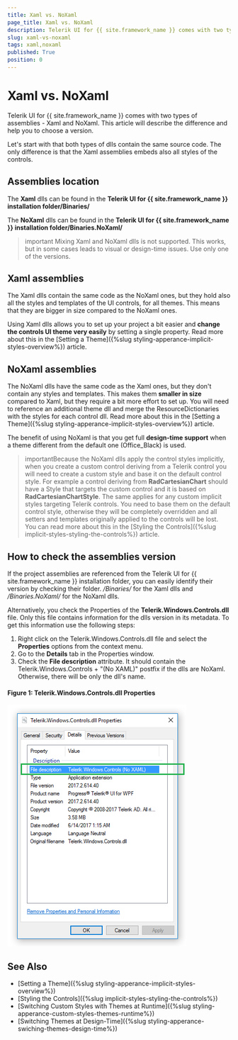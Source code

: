 ```yaml
---
title: Xaml vs. NoXaml
page_title: Xaml vs. NoXaml
description: Telerik UI for {{ site.framework_name }} comes with two types of assemblies - Xaml and NoXaml. This article will describe the difference and help you to choose a version. 
slug: xaml-vs-noxaml
tags: xaml,noxaml
published: True
position: 0
---
```


# Xaml vs. NoXaml

Telerik UI for {{ site.framework_name }} comes with two types of assemblies - Xaml and NoXaml. This article will describe the difference and help you to choose a version. 

Let's start with that both types of dlls contain the same source code. The only difference is that the Xaml assemblies embeds also all styles of the controls. 

## Assemblies location

The __Xaml__ dlls can be found in the __Telerik UI for {{ site.framework_name }} installation folder/Binaries/__

The __NoXaml__ dlls can be found in the __Telerik UI for {{ site.framework_name }} installation folder/Binaries.NoXaml/__

>important Mixing Xaml and NoXaml dlls is not supported. This works, but in some cases leads to visual or design-time issues. Use only one of the versions. 

## Xaml assemblies

The Xaml dlls contain the same code as the NoXaml ones, but they hold also all the styles and templates of the UI controls, for all themes. This means that they are bigger in size compared to the NoXaml ones.

Using Xaml dlls allows you to set up your project a bit easier and __change the controls UI theme very easily__ by setting a single property. Read more about this in the [Setting a Theme]({%slug styling-apperance-implicit-styles-overview%}) article.

## NoXaml assemblies

The NoXaml dlls have the same code as the Xaml ones, but they don't contain any styles and templates. This makes them __smaller in size__ compared to Xaml, but they require a bit more effort to set up. You will need to reference an additional theme dll and merge the ResourceDictionaries with the styles for each control dll. Read more about this in the [Setting a Theme]({%slug styling-apperance-implicit-styles-overview%}) article.

The benefit of using NoXaml is that you get full __design-time support__ when a theme different from the default one (Office_Black) is used.

>importantBecause the NoXaml dlls apply the control styles implicitly, when you create a custom control deriving from a Telerik control you will need to create a custom style and base it on the default control style. For example a control deriving from **RadCartesianChart** should have a Style that targets the custom control and it is based on **RadCartesianChartStyle**. The same applies for any custom implicit styles targeting Telerik controls. You need to base them on the default control style, otherwise they will be completely overridden and all setters and templates originally applied to the controls will be lost. You can read more about this in the [Styling the Controls]({%slug implicit-styles-styling-the-controls%}) article.

## How to check the assemblies version

If the project assemblies are referenced from the Telerik UI for {{ site.framework_name }} installation folder, you can easily identify their version by checking their folder. */Binaries/* for the Xaml dlls and */Binaries.NoXaml/* for the NoXaml dlls.

Alternatively, you check the Properties of the **Telerik.Windows.Controls.dll** file. Only this file contains information for the dlls version in its metadata. To get this information use the following steps:

1. Right click on the Telerik.Windows.Controls.dll file and select the __Properties__ options from the context menu. 
2. Go to the __Details__ tab in the Properties window.
3. Check the __File description__ attribute. It should contain the Telerik.Windows.Controls + "(No XAML)" postfix if the dlls are NoXaml. Otherwise, there will be only the dll's name. 

#### Figure 1: Telerik.Windows.Controls.dll Properties
![Telerik.Windows.Controls.dll Properties](images/xaml-vs-noxaml-0.png)

## See Also
* [Setting a Theme]({%slug styling-apperance-implicit-styles-overview%})
* [Styling the Controls]({%slug implicit-styles-styling-the-controls%})
* [Switching Custom Styles with Themes at Runtime]({%slug styling-apperance-custom-styles-themes-runtime%})
* [Switching Themes at Design-Time]({%slug styling-apperance-swiching-themes-design-time%})
